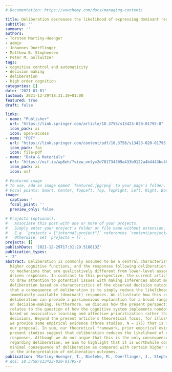 ```yaml
---
# Documentation: https://wowchemy.com/docs/managing-content/

title: Deliberation decreases the likelihood of expressing dominant responses
subtitle: ''
summary: ''
authors:
- Torsten Martiny-Huenger
- admin
- Johannes Doerflinger
- Matthew B. Stephensen
- Peter M. Gollwitzer
tags:
- cognitive control and automaticity
- decision making
- deliberation
- high order cognition
categories: []
date: '2021-01-01'
lastmod: 2021-12-29T18:31:30+01:00
featured: true
draft: false

links:
- name: "Publisher"
  url: "https://link.springer.com/article/10.3758/s13423-020-01795-8"
  icon_pack: ai
  icon: open-access
- name: "PDF"
  url: "https://link.springer.com/content/pdf/10.3758/s13423-020-01795-8.pdf"
  icon_pack: fas
  icon: file-pdf
- name: "Data & Materials"
  url: "https://osf.io/wp6eh/?view_only=2d701734309a433b9122a4b4443bc40a"
  icon_pack: ai
  icon: osf

# Featured image
# To use, add an image named `featured.jpg/png` to your page's folder.
# Focal points: Smart, Center, TopLeft, Top, TopRight, Left, Right, BottomLeft, Bottom, BottomRight.
image:
  caption: ''
  focal_point: ''
  preview_only: false

# Projects (optional).
#   Associate this post with one or more of your projects.
#   Simply enter your project's folder or file name without extension.
#   E.g. `projects = ["internal-project"]` references `content/project/deep-learning/index.md`.
#   Otherwise, set `projects = []`.
projects: []
publishDate: '2021-12-29T17:31:29.518613Z'
publication_types:
- '2'
abstract: Deliberation is commonly assumed to be a central characteristic of humans'
  higher cognitive functions, and the responses following deliberation are attributed
  to mechanisms that are qualitatively different from lower-level associative or affectively
  driven responses. In contrast to this perspective, the current article's aim is
  to draw attention to potential issues with making inferences about mechanisms of
  deliberation based on characteristics of the observed decision outcomes. We propose
  that a consequence of deliberation is to simply reduce the likelihood of expressing
  immediately available (dominant) responses. We illustrate how this consequence of
  deliberation can provide a parsimonious explanation for a broad range of prior research
  on decision-making. Furthermore, we discuss how the present perspective on deliberation
  relates to the question of how the cognitive system implements nondominant responses
  based on associative learning and affective prioritization rather than voluntary
  decisions. Beyond the present article's theoretical focus, for illustrative purposes,
  we provide some empirical evidence (three studies, N = 175) that is in line with
  our proposal. In sum, our theoretical framework, prior empirical evidence, and the
  present studies suggest that deliberation reduces the likelihood of expressing dominant
  responses. Although we do not argue that this is the only consequence or mechanism
  regarding deliberation, we aim to highlight that it is worthwhile considering this
  minimal consequence of deliberation as compared with certain higher cognitive functions
  in the interpretation of deliberation outcomes.
publication: 'Martiny-Huenger, T., Bieleke, M., Doerflinger, J., Stephensen, M. B., & Gollwitzer, P. M. (2021). Deliberation decreases the likelihood of expressing dominant responses. *Psychonomic Bulletin & Review*, *28*, 139–157. https://doi.org/10.3758/s13423-020-01795-8'
# doi: 10.3758/s13423-020-01795-8
---
```

